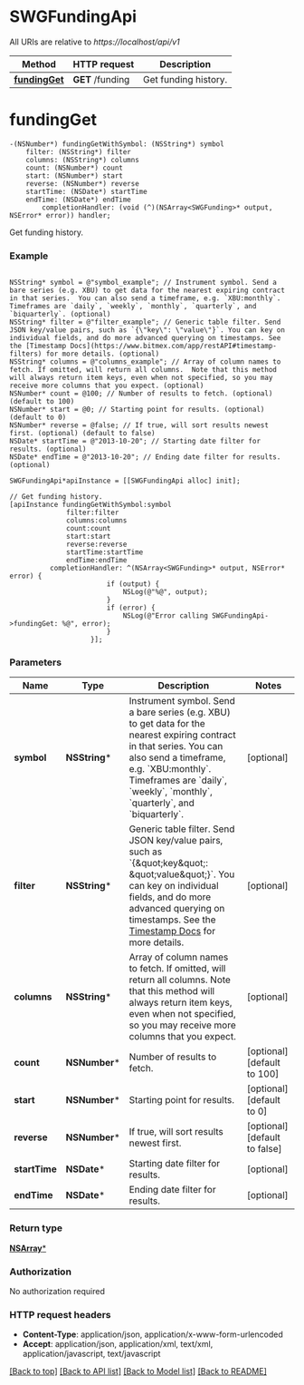 # SWGFundingApi

All URIs are relative to *https://localhost/api/v1*

Method | HTTP request | Description
------------- | ------------- | -------------
[**fundingGet**](SWGFundingApi.md#fundingget) | **GET** /funding | Get funding history.


# **fundingGet**
```objc
-(NSNumber*) fundingGetWithSymbol: (NSString*) symbol
    filter: (NSString*) filter
    columns: (NSString*) columns
    count: (NSNumber*) count
    start: (NSNumber*) start
    reverse: (NSNumber*) reverse
    startTime: (NSDate*) startTime
    endTime: (NSDate*) endTime
        completionHandler: (void (^)(NSArray<SWGFunding>* output, NSError* error)) handler;
```

Get funding history.

### Example 
```objc

NSString* symbol = @"symbol_example"; // Instrument symbol. Send a bare series (e.g. XBU) to get data for the nearest expiring contract in that series.  You can also send a timeframe, e.g. `XBU:monthly`. Timeframes are `daily`, `weekly`, `monthly`, `quarterly`, and `biquarterly`. (optional)
NSString* filter = @"filter_example"; // Generic table filter. Send JSON key/value pairs, such as `{\"key\": \"value\"}`. You can key on individual fields, and do more advanced querying on timestamps. See the [Timestamp Docs](https://www.bitmex.com/app/restAPI#timestamp-filters) for more details. (optional)
NSString* columns = @"columns_example"; // Array of column names to fetch. If omitted, will return all columns.  Note that this method will always return item keys, even when not specified, so you may receive more columns that you expect. (optional)
NSNumber* count = @100; // Number of results to fetch. (optional) (default to 100)
NSNumber* start = @0; // Starting point for results. (optional) (default to 0)
NSNumber* reverse = @false; // If true, will sort results newest first. (optional) (default to false)
NSDate* startTime = @"2013-10-20"; // Starting date filter for results. (optional)
NSDate* endTime = @"2013-10-20"; // Ending date filter for results. (optional)

SWGFundingApi*apiInstance = [[SWGFundingApi alloc] init];

// Get funding history.
[apiInstance fundingGetWithSymbol:symbol
              filter:filter
              columns:columns
              count:count
              start:start
              reverse:reverse
              startTime:startTime
              endTime:endTime
          completionHandler: ^(NSArray<SWGFunding>* output, NSError* error) {
                        if (output) {
                            NSLog(@"%@", output);
                        }
                        if (error) {
                            NSLog(@"Error calling SWGFundingApi->fundingGet: %@", error);
                        }
                    }];
```

### Parameters

Name | Type | Description  | Notes
------------- | ------------- | ------------- | -------------
 **symbol** | **NSString***| Instrument symbol. Send a bare series (e.g. XBU) to get data for the nearest expiring contract in that series.  You can also send a timeframe, e.g. &#x60;XBU:monthly&#x60;. Timeframes are &#x60;daily&#x60;, &#x60;weekly&#x60;, &#x60;monthly&#x60;, &#x60;quarterly&#x60;, and &#x60;biquarterly&#x60;. | [optional] 
 **filter** | **NSString***| Generic table filter. Send JSON key/value pairs, such as &#x60;{\&quot;key\&quot;: \&quot;value\&quot;}&#x60;. You can key on individual fields, and do more advanced querying on timestamps. See the [Timestamp Docs](https://www.bitmex.com/app/restAPI#timestamp-filters) for more details. | [optional] 
 **columns** | **NSString***| Array of column names to fetch. If omitted, will return all columns.  Note that this method will always return item keys, even when not specified, so you may receive more columns that you expect. | [optional] 
 **count** | **NSNumber***| Number of results to fetch. | [optional] [default to 100]
 **start** | **NSNumber***| Starting point for results. | [optional] [default to 0]
 **reverse** | **NSNumber***| If true, will sort results newest first. | [optional] [default to false]
 **startTime** | **NSDate***| Starting date filter for results. | [optional] 
 **endTime** | **NSDate***| Ending date filter for results. | [optional] 

### Return type

[**NSArray<SWGFunding>***](SWGFunding.md)

### Authorization

No authorization required

### HTTP request headers

 - **Content-Type**: application/json, application/x-www-form-urlencoded
 - **Accept**: application/json, application/xml, text/xml, application/javascript, text/javascript

[[Back to top]](#) [[Back to API list]](../README.md#documentation-for-api-endpoints) [[Back to Model list]](../README.md#documentation-for-models) [[Back to README]](../README.md)

